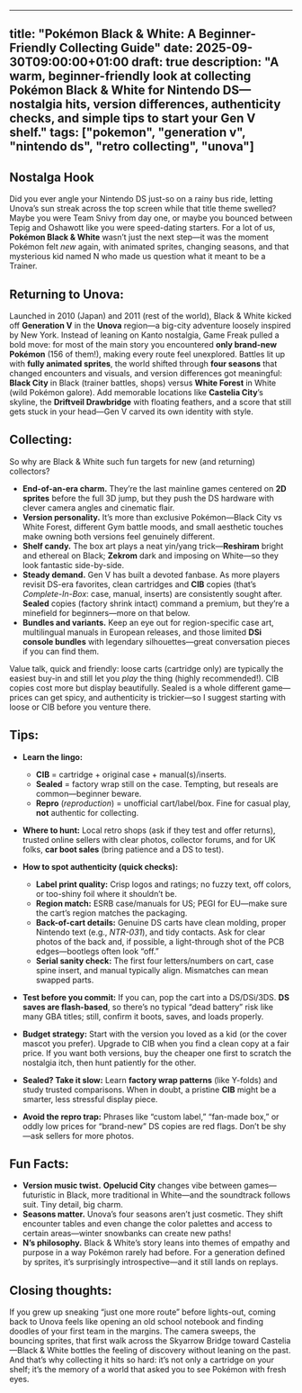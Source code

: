 ---

title: "Pokémon Black & White: A Beginner-Friendly Collecting Guide"
date: 2025-09-30T09:00:00+01:00
draft: true
description: "A warm, beginner-friendly look at collecting Pokémon Black & White for Nintendo DS—nostalgia hits, version differences, authenticity checks, and simple tips to start your Gen V shelf."
tags: ["pokemon", "generation v", "nintendo ds", "retro collecting", "unova"]
--------------------------------

## Nostalga Hook
Did you ever angle your Nintendo DS just-so on a rainy bus ride, letting Unova’s sun streak across the top screen while that title theme swelled? Maybe you were Team Snivy from day one, or maybe you bounced between Tepig and Oshawott like you were speed-dating starters. For a lot of us, **Pokémon Black & White** wasn’t just the next step—it was the moment Pokémon felt *new* again, with animated sprites, changing seasons, and that mysterious kid named N who made us question what it meant to be a Trainer.

## Returning to Unova:
Launched in 2010 (Japan) and 2011 (rest of the world), Black & White kicked off **Generation V** in the **Unova** region—a big-city adventure loosely inspired by New York. Instead of leaning on Kanto nostalgia, Game Freak pulled a bold move: for most of the main story you encountered **only brand-new Pokémon** (156 of them!), making every route feel unexplored. Battles lit up with **fully animated sprites**, the world shifted through **four seasons** that changed encounters and visuals, and version differences got meaningful: **Black City** in Black (trainer battles, shops) versus **White Forest** in White (wild Pokémon galore). Add memorable locations like **Castelia City**’s skyline, the **Driftveil Drawbridge** with floating feathers, and a score that still gets stuck in your head—Gen V carved its own identity with style.

## Collecting:
So why are Black & White such fun targets for new (and returning) collectors?

* **End-of-an-era charm.** They’re the last mainline games centered on **2D sprites** before the full 3D jump, but they push the DS hardware with clever camera angles and cinematic flair.
* **Version personality.** It’s more than exclusive Pokémon—Black City vs White Forest, different Gym battle moods, and small aesthetic touches make owning both versions feel genuinely different.
* **Shelf candy.** The box art plays a neat yin/yang trick—**Reshiram** bright and ethereal on Black; **Zekrom** dark and imposing on White—so they look fantastic side-by-side.
* **Steady demand.** Gen V has built a devoted fanbase. As more players revisit DS-era favorites, clean cartridges and **CIB** copies (that’s *Complete-In-Box*: case, manual, inserts) are consistently sought after. **Sealed** copies (factory shrink intact) command a premium, but they’re a minefield for beginners—more on that below.
* **Bundles and variants.** Keep an eye out for region-specific case art, multilingual manuals in European releases, and those limited **DSi console bundles** with legendary silhouettes—great conversation pieces if you can find them.

Value talk, quick and friendly: loose carts (cartridge only) are typically the easiest buy-in and still let you *play* the thing (highly recommended!). CIB copies cost more but display beautifully. Sealed is a whole different game—prices can get spicy, and authenticity is trickier—so I suggest starting with loose or CIB before you venture there.

## Tips:

* **Learn the lingo:**

  * **CIB** = cartridge + original case + manual(s)/inserts.
  * **Sealed** = factory wrap still on the case. Tempting, but reseals are common—beginner beware.
  * **Repro** (*reproduction*) = unofficial cart/label/box. Fine for casual play, **not** authentic for collecting.

* **Where to hunt:** Local retro shops (ask if they test and offer returns), trusted online sellers with clear photos, collector forums, and for UK folks, **car boot sales** (bring patience and a DS to test).

* **How to spot authenticity (quick checks):**

  * **Label print quality:** Crisp logos and ratings; no fuzzy text, off colors, or too-shiny foil where it shouldn’t be.
  * **Region match:** ESRB case/manuals for US; PEGI for EU—make sure the cart’s region matches the packaging.
  * **Back-of-cart details:** Genuine DS carts have clean molding, proper Nintendo text (e.g., *NTR-031*), and tidy contacts. Ask for clear photos of the back and, if possible, a light-through shot of the PCB edges—bootlegs often look “off.”
  * **Serial sanity check:** The first four letters/numbers on cart, case spine insert, and manual typically align. Mismatches can mean swapped parts.
* **Test before you commit:** If you can, pop the cart into a DS/DSi/3DS. **DS saves are flash-based**, so there’s no typical “dead battery” risk like many GBA titles; still, confirm it boots, saves, and loads properly.
* **Budget strategy:** Start with the version you loved as a kid (or the cover mascot you prefer). Upgrade to CIB when you find a clean copy at a fair price. If you want both versions, buy the cheaper one first to scratch the nostalgia itch, then hunt patiently for the other.
* **Sealed? Take it slow:** Learn **factory wrap patterns** (like Y-folds) and study trusted comparisons. When in doubt, a pristine **CIB** might be a smarter, less stressful display piece.
* **Avoid the repro trap:** Phrases like “custom label,” “fan-made box,” or oddly low prices for “brand-new” DS copies are red flags. Don’t be shy—ask sellers for more photos.

## Fun Facts:

* **Version music twist.** **Opelucid City** changes vibe between games—futuristic in Black, more traditional in White—and the soundtrack follows suit. Tiny detail, big charm.
* **Seasons matter.** Unova’s four seasons aren’t just cosmetic. They shift encounter tables and even change the color palettes and access to certain areas—winter snowbanks can create new paths!
* **N’s philosophy.** Black & White’s story leans into themes of empathy and purpose in a way Pokémon rarely had before. For a generation defined by sprites, it’s surprisingly introspective—and it still lands on replays.

## Closing thoughts:
If you grew up sneaking “just one more route” before lights-out, coming back to Unova feels like opening an old school notebook and finding doodles of your first team in the margins. The camera sweeps, the bouncing sprites, that first walk across the Skyarrow Bridge toward Castelia—Black & White bottles the feeling of discovery without leaning on the past. And that’s why collecting it hits so hard: it’s not only a cartridge on your shelf; it’s the memory of a world that asked you to see Pokémon with fresh eyes.


